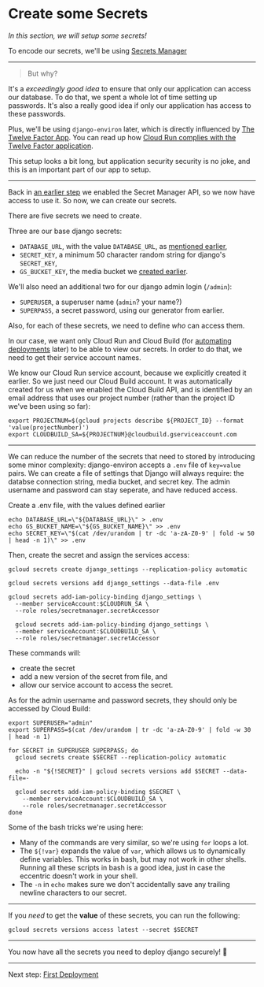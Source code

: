 # Create some Secrets

*In this section, we will setup some secrets!*

To encode our secrets, we'll be using [Secrets Manager](https://cloud.google.com/secret-manager/docs)

----

> But why? 

It's a *exceedingly good idea* to ensure that only our application can access our database. To do that, we spent a whole lot of time setting up passwords. It's also a really good idea if only our application has access to these passwords. 

Plus, we'll be using `django-environ` later, which is directly influenced by [The Twelve Factor App](https://12factor.net/). You can read up how [Cloud Run complies with the Twelve Factor application](https://cloud.google.com/blog/products/serverless/a-dozen-reasons-why-cloud-run-complies-with-the-twelve-factor-app-methodology).

This setup looks a bit long, but application security security is no joke, and this is an important part of our app to setup. 

---

Back in [an earlier step](docs/10-setup-gcp.md) we enabled the Secret Manager API, so we now have access to use it. So now, we can create our secrets. 

There are five secrets we need to create. 

Three are our base django secrets: 

 * `DATABASE_URL`, with the value `DATABASE_URL`, as [mentioned earlier](20-setup-sql.md),
 * `SECRET_KEY`, a minimum 50 character random string for django's `SECRET_KEY`,
 * `GS_BUCKET_KEY`, the media bucket we [created earlier](30-setup-media.md).
 
We'll also need an additional two for our django admin login (`/admin`):

 * `SUPERUSER`, a superuser name (`admin`? your name?)
 * `SUPERPASS`, a secret password, using our generator from earlier. 

Also, for each of these secrets, we need to define *who* can access them. 

In our case, we want only Cloud Run and Cloud Build (for [automating deployments](60-ongoing-deployment.md) later) to be able to view our secrets. In order to do that, we need to get their service account names. 

We know our Cloud Run service account, because we explicitly created it earlier. So we just need our Cloud Build account. It was automatically created for us when we enabled the Cloud Build API, and is identified by an email address that uses our project number (rather than the project ID we've been using so far): 

```shell
export PROJECTNUM=$(gcloud projects describe ${PROJECT_ID} --format 'value(projectNumber)')
export CLOUDBUILD_SA=${PROJECTNUM}@cloudbuild.gserviceaccount.com
```

---

We can reduce the number of the secrets that need to stored by introducing some minor complexity: django-environ accepts a `.env` file of `key=value` pairs. We can create a file of settings that Django will always require: the databse connection string, media bucket, and secret key. The admin username and password can stay seperate, and have reduced access.  

Create a .env file, with the values defined earlier 

```
echo DATABASE_URL=\"${DATABASE_URL}\" > .env
echo GS_BUCKET_NAME=\"${GS_BUCKET_NAME}\" >> .env
echo SECRET_KEY=\"$(cat /dev/urandom | tr -dc 'a-zA-Z0-9' | fold -w 50 | head -n 1)\" >> .env
```

Then, create the secret and assign the services access:

```
gcloud secrets create django_settings --replication-policy automatic

gcloud secrets versions add django_settings --data-file .env

gcloud secrets add-iam-policy-binding django_settings \
  --member serviceAccount:$CLOUDRUN_SA \
  --role roles/secretmanager.secretAccessor
  
  gcloud secrets add-iam-policy-binding django_settings \
  --member serviceAccount:$CLOUDBUILD_SA \
  --role roles/secretmanager.secretAccessor
```

These commands will: 

 * create the secret
 * add a new version of the secret from file, and
 * allow our service account to access the secret. 


As for the admin username and password secrets, they should only be accessed by Cloud Build: 

```shell
export SUPERUSER="admin"
export SUPERPASS=$(cat /dev/urandom | tr -dc 'a-zA-Z0-9' | fold -w 30 | head -n 1)

for SECRET in SUPERUSER SUPERPASS; do
  gcloud secrets create $SECRET --replication-policy automatic
    
  echo -n "${!SECRET}" | gcloud secrets versions add $SECRET --data-file=-
    
  gcloud secrets add-iam-policy-binding $SECRET \
    --member serviceAccount:$CLOUDBUILD_SA \
    --role roles/secretmanager.secretAccessor
done 
```

Some of the bash tricks we're using here: 

* Many of the commands are very similar, so we're using `for` loops a lot.
* The `${!var}` expands the value of `var`, which allows us to dynamically define variables. This works in bash, but may not work in other shells. Running all these scripts in bash is a good idea, just in case the eccentric doesn't work in your shell. 
* The `-n` in `echo` makes sure we don't accidentally save any trailing newline characters to our secret. 

---
 
If you *need* to get the **value** of these secrets, you can run the following: 

```shell,exclude
gcloud secrets versions access latest --secret $SECRET
```

---

You now have all the secrets you need to deploy django securely! 🤫

---

Next step: [First Deployment](50-first-deployment.md)
